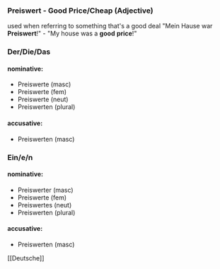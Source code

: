 ### Preiswert - Good Price/Cheap   (Adjective)

used when referring to something that's a good deal
"Mein Hause war **Preiswert**!" - "My house was a **good** **price**!"

### Der/Die/Das
#### nominative:
* Preiswerte (masc)
* Preiswerte (fem)
* Preiswerte (neut)
* Preiswerten (plural)
#### accusative:
* Preiswerten (masc)


### Ein/e/n
#### nominative:
* Preiswerter (masc)
* Preiswerte (fem)
* Preiswertes (neut)
* Preiswerten (plural)
#### accusative:
* Preiswerten (masc)


[[Deutsche]]